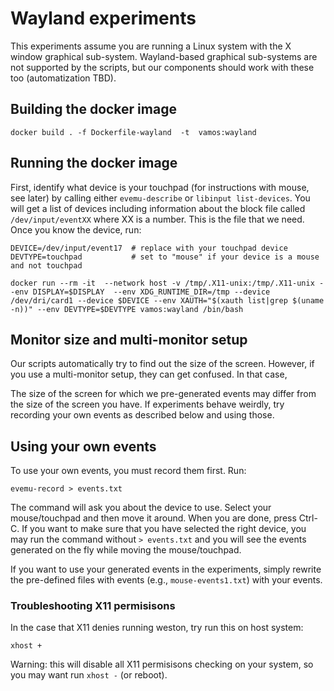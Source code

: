 # Wayland experiments

This experiments assume you are running a Linux system with the X window graphical sub-system.
Wayland-based graphical sub-systems are not supported by the scripts,
but our components should work with these too (automatization TBD).

## Building the docker image

```
docker build . -f Dockerfile-wayland  -t  vamos:wayland
```

## Running the docker image

First, identify what device is your touchpad (for instructions with mouse, see later)
by calling either `evemu-describe` or `libinput list-devices`.
You will get a list of devices including information about
the block file called `/dev/input/eventXX` where XX is a number.
This is the file that we need. Once you know the device, run:

```
DEVICE=/dev/input/event17  # replace with your touchpad device
DEVTYPE=touchpad           # set to "mouse" if your device is a mouse and not touchpad

docker run --rm -it  --network host -v /tmp/.X11-unix:/tmp/.X11-unix --env DISPLAY=$DISPLAY  --env XDG_RUNTIME_DIR=/tmp --device /dev/dri/card1 --device $DEVICE --env XAUTH="$(xauth list|grep $(uname -n))" --env DEVTYPE=$DEVTYPE vamos:wayland /bin/bash
```

## Monitor size and multi-monitor setup

Our scripts automatically try to find out the size of the screen.
However, if you use a multi-monitor setup, they can get confused.
In that case,  

The size of the screen for which we pre-generated events may differ from the size
of the screen you have. If experiments behave weirdly, try recording your own events
as described below and using those.

## Using your own events

To use your own events, you must record them first. Run:
```
evemu-record > events.txt
```

The command will ask you about the device to use. Select your mouse/touchpad and then
move it around. When you are done, press Ctrl-C. If you want to make sure that you
have selected the right device, you may run the command without `> events.txt`
and you will see the events generated on the fly while moving the mouse/touchpad.

If you want to use your generated events in the experiments, simply
rewrite the pre-defined files with events (e.g., `mouse-events1.txt`) with your events.


### Troubleshooting X11 permisisons

In the case that X11 denies running weston, try run this on host system: 
```
xhost +
```

Warning: this will disable all X11 permisisons checking on your system,
so you may want run `xhost -` (or reboot).

